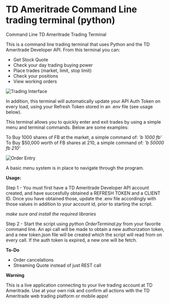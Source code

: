 # TD Ameritrade Command Line trading terminal (python)

Command Line TD Ameritrade Trading Terminal

This is a command line trading terminal that uses Python and the TD Ameritrade Developer API. From this terminal you can:
- Get Stock Quote
- Check your day trading buying power
- Place trades (market, limit, stop limit)
- Check your positions
- View working orders

![Trading Interface](https://i.imgur.com/VtIjkLS.png)

In addition, this terminal will automatically update your API Auth Token on every load, using your Refresh Token stored in an .env file (see usage below).

This terminal allows you to quickly enter and exit trades by using a simple menu and terminal commands. Below are some examples:

To Buy 1000 shares of FB at the market, a simple command of: *'b 1000 fb'*
To Buy $50,000 worth of FB shares at 210, a simple command of: *'b 50000 fb 210'*

![Order Entry](https://i.imgur.com/zBH6y2T.png)

A basic menu system is in place to navigate through the program.

**Usage:**

Step 1 - You must first have a TD Ameritrade Developer API account created, and have succesfully obtained a REFRESH TOKEN and a CLIENT ID. Once you have obtained those, update the .env file accordingly with those values in addition to your account id, prior to starting the script.

*make sure and install the required libraries*

Step 2 - Start the script using *python OrderTerminal.py* from your favorite command line. An api call will be made to obtain a new authorization token, and a new token.json file will be created which the script will read from on every call. If the auth token is expired, a new one will be fetch.

**To-Do**

- Order cancelations
- Streaming Quote instead of just REST call

**Warning**

This is a live application connecting to your live trading account at TD Ameritrade. Use at your own risk and confirm all actions with the TD Ameritrade web trading platform or mobile apps!
